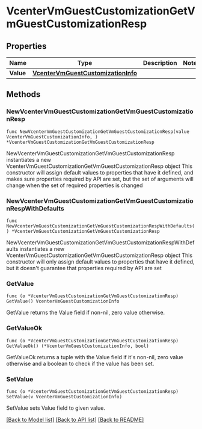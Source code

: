 # VcenterVmGuestCustomizationGetVmGuestCustomizationResp

## Properties

Name | Type | Description | Notes
------------ | ------------- | ------------- | -------------
**Value** | [**VcenterVmGuestCustomizationInfo**](VcenterVmGuestCustomizationInfo.md) |  | 

## Methods

### NewVcenterVmGuestCustomizationGetVmGuestCustomizationResp

`func NewVcenterVmGuestCustomizationGetVmGuestCustomizationResp(value VcenterVmGuestCustomizationInfo, ) *VcenterVmGuestCustomizationGetVmGuestCustomizationResp`

NewVcenterVmGuestCustomizationGetVmGuestCustomizationResp instantiates a new VcenterVmGuestCustomizationGetVmGuestCustomizationResp object
This constructor will assign default values to properties that have it defined,
and makes sure properties required by API are set, but the set of arguments
will change when the set of required properties is changed

### NewVcenterVmGuestCustomizationGetVmGuestCustomizationRespWithDefaults

`func NewVcenterVmGuestCustomizationGetVmGuestCustomizationRespWithDefaults() *VcenterVmGuestCustomizationGetVmGuestCustomizationResp`

NewVcenterVmGuestCustomizationGetVmGuestCustomizationRespWithDefaults instantiates a new VcenterVmGuestCustomizationGetVmGuestCustomizationResp object
This constructor will only assign default values to properties that have it defined,
but it doesn't guarantee that properties required by API are set

### GetValue

`func (o *VcenterVmGuestCustomizationGetVmGuestCustomizationResp) GetValue() VcenterVmGuestCustomizationInfo`

GetValue returns the Value field if non-nil, zero value otherwise.

### GetValueOk

`func (o *VcenterVmGuestCustomizationGetVmGuestCustomizationResp) GetValueOk() (*VcenterVmGuestCustomizationInfo, bool)`

GetValueOk returns a tuple with the Value field if it's non-nil, zero value otherwise
and a boolean to check if the value has been set.

### SetValue

`func (o *VcenterVmGuestCustomizationGetVmGuestCustomizationResp) SetValue(v VcenterVmGuestCustomizationInfo)`

SetValue sets Value field to given value.



[[Back to Model list]](../README.md#documentation-for-models) [[Back to API list]](../README.md#documentation-for-api-endpoints) [[Back to README]](../README.md)


